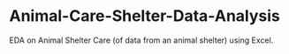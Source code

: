 # Animal-Care-Shelter-Data-Analysis
EDA on Animal Shelter Care (of data from an animal shelter) using Excel.
